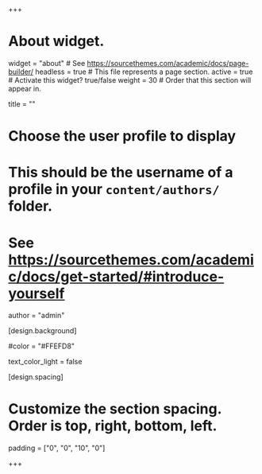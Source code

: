 +++
# About widget.
widget = "about"  # See https://sourcethemes.com/academic/docs/page-builder/
headless = true  # This file represents a page section.
active = true  # Activate this widget? true/false
weight = 30  # Order that this section will appear in.

title = ""

# Choose the user profile to display
# This should be the username of a profile in your `content/authors/` folder.
# See https://sourcethemes.com/academic/docs/get-started/#introduce-yourself
author = "admin"



[design.background]

#color = "#FFEFD8"

text_color_light = false

[design.spacing]
# Customize the section spacing. Order is top, right, bottom, left.
padding = ["0", "0", "10", "0"]


+++

